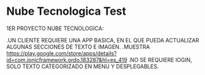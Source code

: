 # Nube Tecnologica Test

1ER PROYECTO NUBE TECNOLOGICA:

.UN CLIENTE REQUIERE UNA APP BASICA, EN EL QUE PUEDA ACTUALIZAR ALGUNAS SECCIONES DE TEXTO E IMAGEN.
.MUESTRA https://play.google.com/store/apps/details?id=com.ionicframework.ordo.183287&hl=es_419
.NO SE REQUIERE lOGIN, SOLO TEXTO CATEGORIZADO EN MENU Y DESPLEGABLES.
